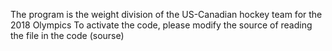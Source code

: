 The program is the weight division of the US-Canadian hockey team for the 2018 Olympics
To activate the code, please modify the source of reading the file in the code
(sourse)